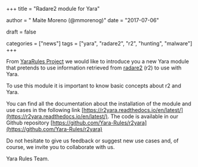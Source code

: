 +++
title = "Radare2 module for Yara"

author = " Maite Moreno (@mmorenog)"
date = "2017-07-06"

draft = false

categories = ["news"]
tags = ["yara", "radare2", "r2", "hunting", "malware"]
+++

From [YaraRules Project](http://yara-rules.github.io/blog/) we would like to introduce you a new Yara module that pretends to use information retrieved from [radare2](https://github.com/radare/radare2) (r2) to use with Yara.

To use this module it is important to know basic concepts about r2 and Yara.

You can find all the documentation about the installation of the module and use cases in the following link [https://r2yara.readthedocs.io/en/latest/](https://r2yara.readthedocs.io/en/latest/). The code is available in our Github repository [https://github.com/Yara-Rules/r2yara](https://github.com/Yara-Rules/r2yara)

Do not hesitate to give us feedback or suggest new use cases and, of course, we invite you to collaborate with us.

Yara Rules Team.
